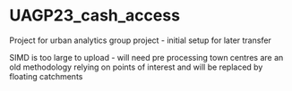 # UAGP23_cash_access
Project for urban analytics group project - initial setup for later transfer

SIMD is too large to upload - will need pre processing
town centres are an old methodology relying on points of interest and will be replaced by floating catchments
